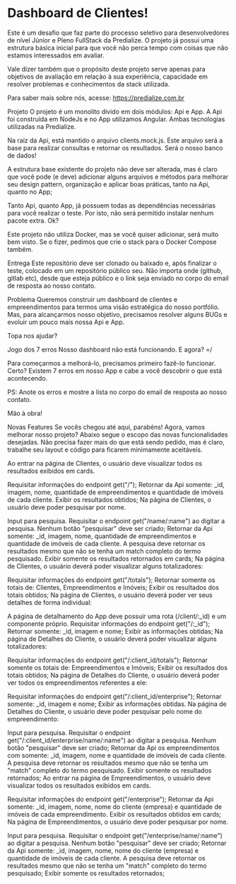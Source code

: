 # Dashboard de Clientes!
Este é um desafio que faz parte do processo seletivo para desenvolvedores de nível Júnior e Pleno FullStack da Predialize. O projeto já possui uma estrutura básica inicial para que você não perca tempo com coisas que não estamos interessados em avaliar.

Vale dizer também que o propósito deste projeto serve apenas para objetivos de avaliação em relação à sua experiência, capacidade em resolver problemas e conhecimentos da stack utilizada.

Para saber mais sobre nós, acesse: https://predialize.com.br

Projeto
O projeto é um monolito divido em dois módulos: Api e App. A Api foi construída em NodeJs e no App utilizamos Angular. Ambas tecnologias utilizadas na Predialize.

Na raíz da Api, está mantido o arquivo clients.mock.js. Este arquivo será a base para realizar consultas e retornar os resultados. Será o nosso banco de dados!

A estrutura base existente do projeto não deve ser alterada, mas é claro que você pode (e deve) adicionar alguns arquivos e métodos para melhorar seu design pattern, organização e aplicar boas práticas, tanto na Api, quanto no App;

Tanto Api, quanto App, já possuem todas as dependências necessárias para você realizar o teste. Por isto, não será permitido instalar nenhum pacote extra. Ok?

Este projeto não utiliza Docker, mas se você quiser adicionar, será muito bem visto. Se o fizer, pedimos que crie o stack para o Docker Compose também.

Entrega
Este repositório deve ser clonado ou baixado e, após finalizar o teste, colocado em um repositório público seu. Não importa onde (github, gitlab etc), desde que esteja público e o link seja enviado no corpo do email de resposta ao nosso contato.

Problema
Queremos construir um dashboard de clientes e empreendimentos para termos uma visão estratégica do nosso portfólio. Mas, para alcançarmos nosso objetivo, precisamos resolver alguns BUGs e evoluir um pouco mais nossa Api e App.

Topa nos ajudar?

Jogo dos 7 erros
Nosso dashboard não está funcionando. E agora? =/

Para começarmos a melhorá-lo, precisamos primeiro fazê-lo funcionar. Certo? Existem 7 erros em nosso App e cabe a você descobrir o que está acontecendo.

PS: Anote os erros e mostre a lista no corpo do email de resposta ao nosso contato.

Mão à obra!

Novas Features
Se vocês chegou até aqui, parabéns! Agora, vamos melhorar nosso projeto? Abaixo segue o escopo das novas funcionalidades desejadas. Não precisa fazer mais do que está sendo pedido, mas é claro, trabalhe seu layout e código para ficarem minimamente aceitáveis.

Ao entrar na página de Clientes, o usuário deve visualizar todos os resultados exibidos em cards.

Requisitar informações do endpoint get("/");
Retornar da Api somente: _id, imagem, nome, quantidade de empreendimentos e quantidade de imóveis de cada cliente.
Exibir os resultados obtidos;
Na página de Clientes, o usuário deve poder pesquisar por nome.

Input para pesquisa.
Requisitar o endpoint get("/name/:name") ao digitar a pesquisa. Nenhum botão "pesquisar" deve ser criado;
Retornar da Api somente: _id, imagem, nome, quantidade de empreendimentos e quantidade de imóveis de cada cliente.
A pesquisa deve retornar os resultados mesmo que não se tenha um match completo do termo pesquisado.
Exibir somente os resultados retornados em cards;
Na página de Clientes, o usuário deverá poder visualizar alguns totalizadores:

Requisitar informações do endpoint get("/totals");
Retornar somente os totais de: Clientes, Empreendimentos e Imóveis;
Exibir os resultados dos totais obtidos;
Na página de Clientes, o usuário deverá poder ver seus detalhes de forma individual:

A página de detalhamento do App deve possuir uma rota (/client/:_id) e um componente próprio.
Requisitar informações do endpoint get("/:_id");
Retornar somente: _id, imagem e nome;
Exibir as informações obtidas;
Na página de Detalhes do Cliente, o usuário deverá poder visualizar alguns totalizadores:

Requisitar informações do endpoint get("/:client_id/totals");
Retornar somente os totais de: Empreendimentos e Imóveis;
Exibir os resultados dos totais obtidos;
Na página de Detalhes do Cliente, o usuário deverá poder ver todos os empreendimentos referentes a ele:

Requisitar informações do endpoint get("/:client_id/enterprise");
Retornar somente: _id, imagem e nome;
Exibir as informações obtidas.
Na página de Detalhes do Cliente, o usuário deve poder pesquisar pelo nome do empreendimento:

Input para pesquisa.
Requisitar o endpoint get("/:client_id/enterprise/name/:name") ao digitar a pesquisa. Nenhum botão "pesquisar" deve ser criado;
Retornar da Api os empreendimentos com somente: _id, imagem, nome e quantidade de imóveis de cada cliente.
A pesquisa deve retornar os resultados mesmo que não se tenha um "match" completo do termo pesquisado.
Exibir somente os resultados retornados;
Ao entrar na página de Empreendimentos, o usuário deve visualizar todos os resultados exibidos em cards.

Requisitar informações do endpoint get("/enterprise");
Retornar da Api somente: _id, imagem, nome, nome do cliente (empresa) e quantidade de imóveis de cada empreendimento.
Exibir os resultados obtidos em cards;
Na página de Empreendimentos, o usuário deve poder pesquisar por nome.

Input para pesquisa.
Requisitar o endpoint get("/enterprise/name/:name") ao digitar a pesquisa. Nenhum botão "pesquisar" deve ser criado;
Retornar da Api somente: _id, imagem, nome, nome do cliente (empresa) e quantidade de imóveis de cada cliente.
A pesquisa deve retornar os resultados mesmo que não se tenha um "match" completo do termo pesquisado;
Exibir somente os resultados retornados;
